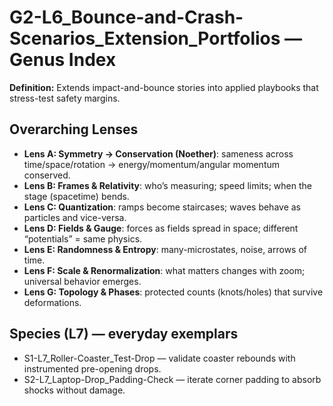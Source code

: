 # G2-L6_Bounce-and-Crash-Scenarios_Extension_Portfolios — Genus Index
**Definition:** Extends impact-and-bounce stories into applied playbooks that stress-test safety margins.

## Overarching Lenses

- **Lens A: Symmetry -> Conservation (Noether)**: sameness across time/space/rotation → energy/momentum/angular momentum conserved.
- **Lens B: Frames & Relativity**: who’s measuring; speed limits; when the stage (spacetime) bends.
- **Lens C: Quantization**: ramps become staircases; waves behave as particles and vice-versa.
- **Lens D: Fields & Gauge**: forces as fields spread in space; different “potentials” = same physics.
- **Lens E: Randomness & Entropy**: many-microstates, noise, arrows of time.
- **Lens F: Scale & Renormalization**: what matters changes with zoom; universal behavior emerges.
- **Lens G: Topology & Phases**: protected counts (knots/holes) that survive deformations.

## Species (L7) — everyday exemplars
- S1-L7_Roller-Coaster_Test-Drop — validate coaster rebounds with instrumented pre-opening drops.
- S2-L7_Laptop-Drop_Padding-Check — iterate corner padding to absorb shocks without damage.
